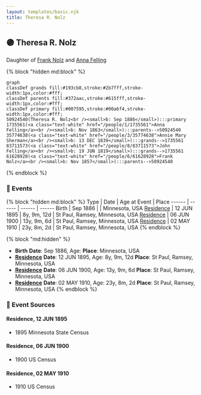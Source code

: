 ```yaml
---
layout: templates/basic.njk
title: Theresa R. Nolz
---
```

## 🟣 Theresa R. Nolz

Daughter of [Frank Nolz](/people/6/61628928) and [Anna Felling](/people/1/1735561)

{% block "hidden md:block" %}
```mermaid
graph
classDef grands fill:#193cb8,stroke:#2b7fff,stroke-width:1px,color:#fff;
classDef parents fill:#372aac,stroke:#615fff,stroke-width:1px,color:#fff;
classDef primary fill:#007595,stroke:#00a6f4,stroke-width:1px,color:#fff;
50924540(Theresa R. Nolz<br /><small>b: Sep 1886</small>):::primary
1735561(<a class="text-white" href="/people/1/1735561">Anna Felling</a><br /><small>b: Nov 1863</small>):::parents-->50924540
35774638(<a class="text-white" href="/people/3/35774638">Annie Mary Sherman</a><br /><small>b: 13 DEC 1839</small>):::grands-->1735561
83711573(<a class="text-white" href="/people/8/83711573">John Felling</a><br /><small>b: 19 JUN 1819</small>):::grands-->1735561
61628928(<a class="text-white" href="/people/6/61628928">Frank Nolz</a><br /><small>b: Nov 1857</small>):::parents-->50924540
```
{% endblock %}

### 📆 Events

{% block "hidden md:block" %}
Type | Date | Age at Event | Place
------ | ------ | ------ | ------
Birth | Sep 1886 |  | Minnesota, USA
[Residence](#event-event-0) | 12 JUN 1895 | 8y, 9m, 12d | St Paul, Ramsey, Minnesota, USA
[Residence](#event-event-1) | 06 JUN 1900 | 13y, 9m, 6d | St Paul, Ramsey, Minnesota, USA
[Residence](#event-event-2) | 02 MAY 1910 | 23y, 8m, 2d | St Paul, Ramsey, Minnesota, USA
{% endblock %}

{% block "md:hidden" %}
- **Birth**
**Date**: Sep 1886, Age:
**Place**: Minnesota, USA
- **[Residence](#event-event-0)**
**Date**: 12 JUN 1895, Age: 8y, 9m, 12d
**Place**: St Paul, Ramsey, Minnesota, USA
- **[Residence](#event-event-1)**
**Date**: 06 JUN 1900, Age: 13y, 9m, 6d
**Place**: St Paul, Ramsey, Minnesota, USA
- **[Residence](#event-event-2)**
**Date**: 02 MAY 1910, Age: 23y, 8m, 2d
**Place**: St Paul, Ramsey, Minnesota, USA
{% endblock %}

### 📰 Event Sources

#### <a id="event-event-0"></a> Residence, 12 JUN 1895
* 1895 Minnesota State Census

#### <a id="event-event-1"></a> Residence, 06 JUN 1900
* 1900 US Census

#### <a id="event-event-2"></a> Residence, 02 MAY 1910
* 1910 US Census
